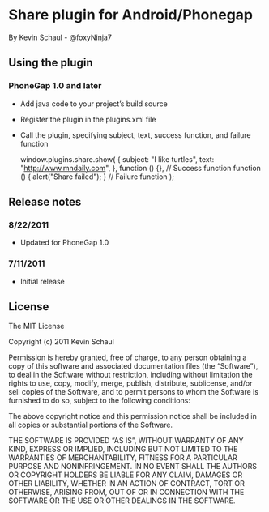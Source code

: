 Share plugin for Android/Phonegap
=================================

By Kevin Schaul - <span class="citation" data-cites="foxyNinja7">@foxyNinja7</span>

Using the plugin
----------------

### PhoneGap 1.0 and later

-   Add java code to your project’s build source

-   Register the plugin in the plugins.xml file

    <plugin name="Share" value="com.schaul.plugins.share.Share"/>

-   Call the plugin, specifying subject, text, success function, and failure function

    window.plugins.share.show(
      {
        subject: "I like turtles",
        text: "http://www.mndaily.com",
      },
      function () {}, // Success function
      function () {
        alert("Share failed");
      } // Failure function
    );

Release notes
-------------

### 8/22/2011

-   Updated for PhoneGap 1.0

### 7/11/2011

-   Initial release

License
-------

The MIT License

Copyright (c) 2011 Kevin Schaul

Permission is hereby granted, free of charge, to any person obtaining a copy of this software and associated documentation files (the “Software”), to deal in the Software without restriction, including without limitation the rights to use, copy, modify, merge, publish, distribute, sublicense, and/or sell copies of the Software, and to permit persons to whom the Software is furnished to do so, subject to the following conditions:

The above copyright notice and this permission notice shall be included in all copies or substantial portions of the Software.

THE SOFTWARE IS PROVIDED “AS IS”, WITHOUT WARRANTY OF ANY KIND, EXPRESS OR IMPLIED, INCLUDING BUT NOT LIMITED TO THE WARRANTIES OF MERCHANTABILITY, FITNESS FOR A PARTICULAR PURPOSE AND NONINFRINGEMENT. IN NO EVENT SHALL THE AUTHORS OR COPYRIGHT HOLDERS BE LIABLE FOR ANY CLAIM, DAMAGES OR OTHER LIABILITY, WHETHER IN AN ACTION OF CONTRACT, TORT OR OTHERWISE, ARISING FROM, OUT OF OR IN CONNECTION WITH THE SOFTWARE OR THE USE OR OTHER DEALINGS IN THE SOFTWARE.
